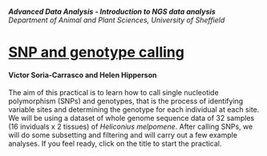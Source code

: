**_Advanced Data Analysis - Introduction to NGS data analysis_**<br>
*Department of Animal and Plant Sciences, University of Sheffield*

# [SNP and genotype calling]( https://helenhip.github.io/SNP-and-genotype-calling/)
#### Victor Soria-Carrasco and Helen Hipperson

The aim of this practical is to learn how to call single nucleotide polymorphism (SNPs) and genotypes, that is the process of identifying variable sites and determining the genotype for each individual at each site. We will be using a dataset of whole genome sequence data of 32 samples (16 inviduals x 2 tissues) of *Heliconius melpomene*. After calling SNPs, we will do some subsetting and filtering and will carry out a few example analyses. If you feel ready, click on the title to start the practical.

